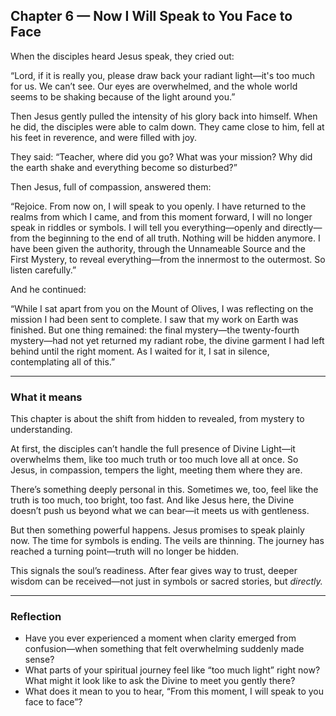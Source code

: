 ## Chapter 6 — Now I Will Speak to You Face to Face

When the disciples heard Jesus speak, they cried out:

“Lord, if it is really you, please draw back your radiant light—it's too much for us. We can’t see. Our eyes are overwhelmed, and the whole world seems to be shaking because of the light around you.”

Then Jesus gently pulled the intensity of his glory back into himself. When he did, the disciples were able to calm down. They came close to him, fell at his feet in reverence, and were filled with joy.

They said:
“Teacher, where did you go? What was your mission? Why did the earth shake and everything become so disturbed?”

Then Jesus, full of compassion, answered them:

“Rejoice. From now on, I will speak to you openly. I have returned to the realms from which I came, and from this moment forward, I will no longer speak in riddles or symbols. I will tell you everything—openly and directly—from the beginning to the end of all truth. Nothing will be hidden anymore. I have been given the authority, through the Unnameable Source and the First Mystery, to reveal everything—from the innermost to the outermost. So listen carefully.”

And he continued:

“While I sat apart from you on the Mount of Olives, I was reflecting on the mission I had been sent to complete. I saw that my work on Earth was finished. But one thing remained: the final mystery—the twenty-fourth mystery—had not yet returned my radiant robe, the divine garment I had left behind until the right moment. As I waited for it, I sat in silence, contemplating all of this.”

---

### What it means

This chapter is about the shift from hidden to revealed, from mystery to understanding.

At first, the disciples can’t handle the full presence of Divine Light—it overwhelms them, like too much truth or too much love all at once. So Jesus, in compassion, tempers the light, meeting them where they are.

There’s something deeply personal in this. Sometimes we, too, feel like the truth is too much, too bright, too fast. And like Jesus here, the Divine doesn’t push us beyond what we can bear—it meets us with gentleness.

But then something powerful happens. Jesus promises to speak plainly now. The time for symbols is ending. The veils are thinning. The journey has reached a turning point—truth will no longer be hidden.

This signals the soul’s readiness. After fear gives way to trust, deeper wisdom can be received—not just in symbols or sacred stories, but *directly.*

---

### Reflection

* Have you ever experienced a moment when clarity emerged from confusion—when something that felt overwhelming suddenly made sense?
* What parts of your spiritual journey feel like “too much light” right now? What might it look like to ask the Divine to meet you gently there?
* What does it mean to you to hear, “From this moment, I will speak to you face to face”?
